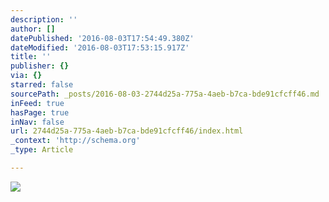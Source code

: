 ```yaml
---
description: ''
author: []
datePublished: '2016-08-03T17:54:49.380Z'
dateModified: '2016-08-03T17:53:15.917Z'
title: ''
publisher: {}
via: {}
starred: false
sourcePath: _posts/2016-08-03-2744d25a-775a-4aeb-b7ca-bde91cfcff46.md
inFeed: true
hasPage: true
inNav: false
url: 2744d25a-775a-4aeb-b7ca-bde91cfcff46/index.html
_context: 'http://schema.org'
_type: Article

---
```

![](https://the-grid-user-content.s3-us-west-2.amazonaws.com/5e56392e-c726-41f0-b9e3-53321b09b3f3.jpg)